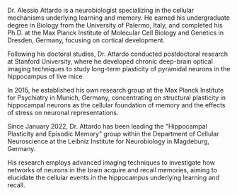 Dr. Alessio Attardo is a neurobiologist specializing in the cellular mechanisms underlying learning and memory. He earned his undergraduate degree in Biology from the University of Palermo, Italy, and completed his Ph.D. at the Max Planck Institute of Molecular Cell Biology and Genetics in Dresden, Germany, focusing on cortical development. 

Following his doctoral studies, Dr. Attardo conducted postdoctoral research at Stanford University, where he developed chronic deep-brain optical imaging techniques to study long-term plasticity of pyramidal neurons in the hippocampus of live mice. 

In 2015, he established his own research group at the Max Planck Institute for Psychiatry in Munich, Germany, concentrating on structural plasticity in hippocampal neurons as the cellular foundation of memory and the effects of stress on neuronal representations. 

Since January 2022, Dr. Attardo has been leading the "Hippocampal Plasticity and Episodic Memory" group within the Department of Cellular Neuroscience at the Leibniz Institute for Neurobiology in Magdeburg, Germany. 

His research employs advanced imaging techniques to investigate how networks of neurons in the brain acquire and recall memories, aiming to elucidate the cellular events in the hippocampus underlying learning and recall.  
